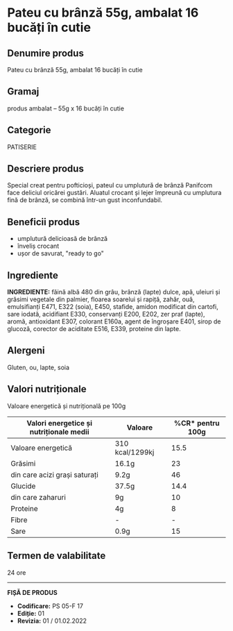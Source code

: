 # Pateu cu brânză 55g, ambalat 16 bucăți în cutie

## Denumire produs
Pateu cu brânză 55g, ambalat 16 bucăți în cutie

## Gramaj
produs ambalat – 55g x 16 bucăți în cutie

## Categorie
PATISERIE

## Descriere produs
Special creat pentru pofticioși, pateul cu umplutură de brânză Panifcom face deliciul oricărei gustări. Aluatul crocant și lejer împreună cu umplutura fină de brânză, se combină într-un gust inconfundabil.

## Beneficii produs
- umplutură delicioasă de brânză
- înveliș crocant
- ușor de savurat, "ready to go"

## Ingrediente
**INGREDIENTE:** făină albă 480 din grâu, brânză (lapte) dulce, apă, uleiuri și grăsimi vegetale din palmier, floarea soarelui și rapiță, zahăr, ouă, emulsifianți E471, E322 (soia), E450, stafide, amidon modificat din cartofi, sare iodată, acidifiant E330, conservanți E200, E202, zer praf (lapte), aromă, antioxidant E307, colorant E160a, agent de îngroșare E401, sirop de glucoză, corector de aciditate E516, E339, proteine din lapte.

## Alergeni
Gluten, ou, lapte, soia

## Valori nutriționale
Valoare energetică și nutrițională pe 100g

| Valori energetice și nutriționale medii | Valoare | %CR* pentru 100g |
|-----------------------------------------|---------|------------------|
| Valoare energetică                      | 310 kcal/1299kj | 15.5             |
| Grăsimi                                 | 16.1g  | 23               |
| din care acizi grași saturați           | 9.2g   | 46               |
| Glucide                                 | 37.5g  | 14.4             |
| din care zaharuri                       | 9g     | 10               |
| Proteine                                | 4g     | 8                |
| Fibre                                   | -       | -                |
| Sare                                    | 0.9g   | 15               |

## Termen de valabilitate
24 ore

---
**FIȘĂ DE PRODUS**
- **Codificare:** PS 05-F 17
- **Ediție:** 01
- **Revizia:** 01 / 01.02.2022
